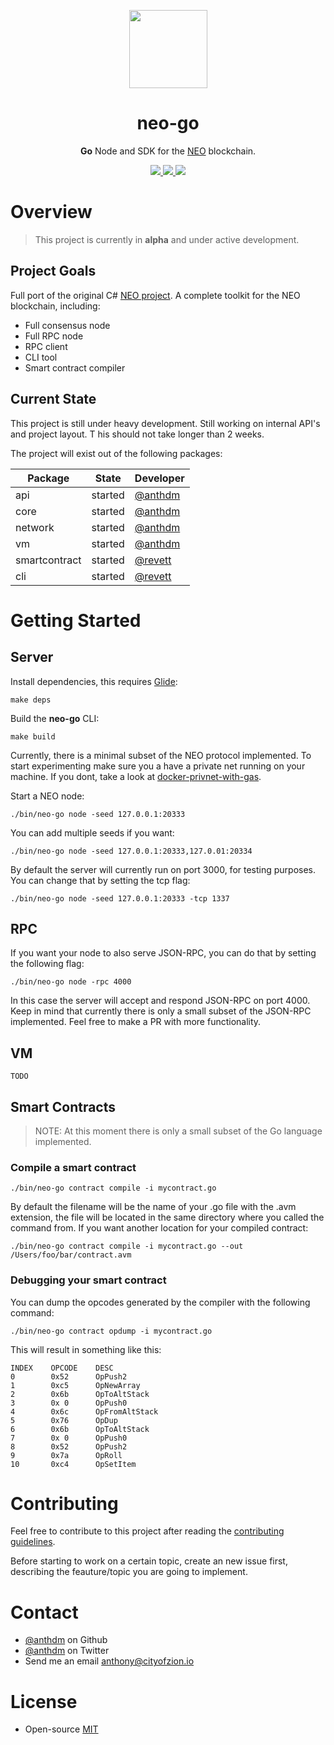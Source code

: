 <p align="center">
<img 
    src="http://res.cloudinary.com/vidsy/image/upload/v1503160820/CoZ_Icon_DARKBLUE_200x178px_oq0gxm.png" 
    width="125px"
  >
</p>

<h1 align="center">neo-go</h1>

<p align="center">
  <b>Go</b> Node and SDK for the <a href="https://neo.org">NEO</a> blockchain.
</p>

<p align="center">
  <a href="https://github.com/CityOfZion/neo-go/releases">
    <img src="https://img.shields.io/github/tag/CityOfZion/neo-go.svg?style=flat">
  </a>
  <a href="https://circleci.com/gh/CityOfZion/neo-go/tree/master">
    <img src="https://circleci.com/gh/CityOfZion/neo-go/tree/master.svg?style=shield">
  </a>
  <a href="https://goreportcard.com/report/github.com/CityOfZion/neo-go">
    <img src="https://goreportcard.com/badge/github.com/CityOfZion/neo-go">
  </a>
</p>

# Overview

> This project is currently in **alpha** and under active development.

## Project Goals

Full port of the original C# [NEO project](https://github.com/neo-project). 
A complete toolkit for the NEO blockchain, including:

- Full consensus node
- Full RPC node
- RPC client
- CLI tool
- Smart contract compiler

## Current State

This project is still under heavy development. Still working on internal API's and project layout. T
his should not take longer than 2 weeks. 

The project will exist out of the following packages:

| Package       | State   | Developer                            |
|---------------|---------|--------------------------------------|
| api           | started | [@anthdm](https://github.com/anthdm) |
| core          | started | [@anthdm](https://github.com/anthdm) |
| network       | started | [@anthdm](https://github.com/anthdm) |
| vm            | started | [@anthdm](https://github.com/anthdm) |
| smartcontract | started | [@revett](https://github.com/revett) |
| cli           | started | [@revett](https://github.com/revett) |

# Getting Started 

## Server

Install dependencies, this requires [Glide](https://github.com/Masterminds/glide#install):

```
make deps
```

Build the **neo-go** CLI:

```
make build
```

Currently, there is a minimal subset of the NEO protocol implemented. 
To start experimenting make sure you a have a private net running on your machine. 
If you dont, take a look at [docker-privnet-with-gas](https://hub.docker.com/r/metachris/neo-privnet-with-gas/). 

Start a NEO node:

```
./bin/neo-go node -seed 127.0.0.1:20333
```

You can add multiple seeds if you want:

```
./bin/neo-go node -seed 127.0.0.1:20333,127.0.01:20334
```

By default the server will currently run on port 3000, for testing purposes. 
You can change that by setting the tcp flag:

```
./bin/neo-go node -seed 127.0.0.1:20333 -tcp 1337
```

## RPC

If you want your node to also serve JSON-RPC, you can do that by setting the following flag:

```
./bin/neo-go node -rpc 4000
```

In this case the server will accept and respond JSON-RPC on port 4000. 
Keep in mind that currently there is only a small subset of the JSON-RPC implemented. 
Feel free to make a PR with more functionality.

## VM

```
TODO
```

## Smart Contracts
> NOTE: At this moment there is only a small subset of the Go language implemented. 

### Compile a smart contract

```
./bin/neo-go contract compile -i mycontract.go
```

By default the filename will be the name of your .go file with the .avm extension, the file will be located in the same directory where you called the command from. If you want another location for your compiled contract:

```
./bin/neo-go contract compile -i mycontract.go --out /Users/foo/bar/contract.avm
```

### Debugging your smart contract
You can dump the opcodes generated by the compiler with the following command:

```
./bin/neo-go contract opdump -i mycontract.go
```

This will result in something like this:

```
INDEX    OPCODE    DESC
0        0x52      OpPush2
1        0xc5      OpNewArray
2        0x6b      OpToAltStack
3        0x 0      OpPush0
4        0x6c      OpFromAltStack
5        0x76      OpDup
6        0x6b      OpToAltStack
7        0x 0      OpPush0
8        0x52      OpPush2
9        0x7a      OpRoll
10       0xc4      OpSetItem
```

# Contributing

Feel free to contribute to this project after reading the 
[contributing guidelines](https://github.com/anthdm/neo-go/blob/master/CONTRIBUTING.md).

Before starting to work on a certain topic, create an new issue first, 
describing the feauture/topic you are going to implement.

# Contact

- [@anthdm](https://github.com/anthdm) on Github
- [@anthdm](https://twitter.com/anthdm) on Twitter
- Send me an email anthony@cityofzion.io

# License

- Open-source [MIT](https://github.com/anthdm/neo-go/blob/master/LICENCE.md)
